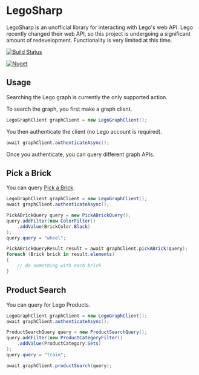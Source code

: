 # LegoSharp

LegoSharp is an unofficial library for interacting with Lego's web API. Lego recently changed their web API, so this project is undergoing a significant amount of redevelopment. Functionality is very limited at this time.

[![Build Status](https://mrayermann.visualstudio.com/LegoSharp/_apis/build/status/rolledback.LegoSharp?branchName=master)](https://mrayermann.visualstudio.com/LegoSharp/_build/latest?definitionId=1&branchName=master)

[![Nuget](https://img.shields.io/nuget/v/LegoSharp)](https://www.nuget.org/packages/LegoSharp/)

## Usage

Searching the Lego graph is currently the only supported action.

To search the graph, you first make a graph client.
```C#
LegoGraphClient graphClient = new LegoGraphClient();
```

You then authenticate the client (no Lego account is required).
```C#
await graphClient.authenticateAsync();
```

Once you authenticate, you can query different graph APIs.

## Pick a Brick

You can query [Pick a Brick](https://www.lego.com/en-us/page/static/pick-a-brick).
```C#
LegoGraphClient graphClient = new LegoGraphClient();
await graphClient.authenticateAsync();

PickABrickQuery query = new PickABrickQuery();
query.addFilter(new ColorFilter()
    .addValue(BrickColor.Black)
);
query.query = "wheel";

PickABrickQueryResult result = await graphClient.pickABrick(query);
foreach (Brick brick in result.elements)
{
    // do something with each brick
}
```

## Product Search

You can query for Lego Products.
```C#
LegoGraphClient graphClient = new LegoGraphClient();
await graphClient.authenticateAsync();

ProductSearchQuery query = new ProductSearchQuery();
query.addFilter(new ProductCategoryFilter()
    .addValue(ProductCategory.Sets)
);
query.query = "train";

await graphClient.productSearch(query);
```
